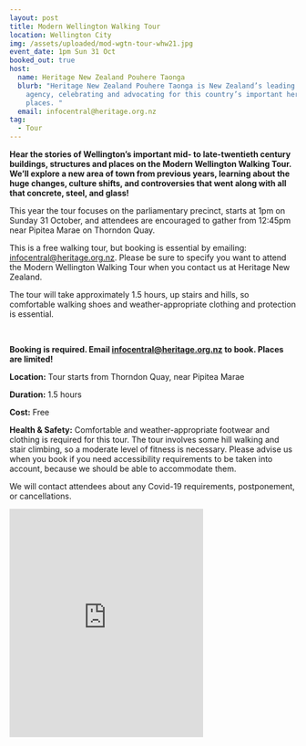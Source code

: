 ```yaml
---
layout: post
title: Modern Wellington Walking Tour
location: Wellington City
img: /assets/uploaded/mod-wgtn-tour-whw21.jpg
event_date: 1pm Sun 31 Oct
booked_out: true
host:
  name: Heritage New Zealand Pouhere Taonga
  blurb: "Heritage New Zealand Pouhere Taonga is New Zealand’s leading heritage
    agency, celebrating and advocating for this country’s important heritage
    places. "
  email: infocentral@heritage.org.nz
tag:
  - Tour
---
```

**Hear the stories of Wellington’s important mid- to late-twentieth century buildings, structures and places on the Modern Wellington Walking Tour. We’ll explore a new area of town from previous years, learning about the huge changes, culture shifts, and controversies that went along with all that concrete, steel, and glass!** 

This year the tour focuses on the parliamentary precinct, starts at 1pm on Sunday 31 October, and attendees are encouraged to gather from 12:45pm near Pipitea Marae on Thorndon Quay. 

This is a free walking tour, but booking is essential by emailing: [infocentral@heritage.org.nz](mailto:infocentral@heritage.org.nz). Please be sure to specify you want to attend the Modern Wellington Walking Tour when you contact us at Heritage New Zealand. 

The tour will take approximately 1.5 hours, up stairs and hills, so comfortable walking shoes and weather-appropriate clothing and protection is essential.

<br>

**Booking is required. Email [infocentral@heritage.org.nz](mailto:infocentral@heritage.org.nz) to book. Places are limited!**

**Location:** Tour starts from Thorndon Quay, near Pipitea Marae 

**Duration:** 1.5 hours 

**Cost:** Free

**Health & Safety:** Comfortable and weather-appropriate footwear and clothing is required for this tour. The tour involves some hill walking and stair climbing, so a moderate level of fitness is necessary. Please advise us when you book if you need accessibility requirements to be taken into account, because we should be able to accommodate them.

We will contact attendees about any Covid-19 requirements, postponement, or cancellations.

<iframe src="https://www.facebook.com/plugins/page.php?href=https%3A%2F%2Fwww.facebook.com%2FHeritageNewZealand&tabs=timeline&width=340&height=400&small_header=false&adapt_container_width=true&hide_cover=false&show_facepile=true&appId" width="340" height="400" style="border:none;overflow:hidden" scrolling="no" frameborder="5" allowfullscreen="false" allow="autoplay; clipboard-write; encrypted-media; picture-in-picture; web-share"></iframe>

